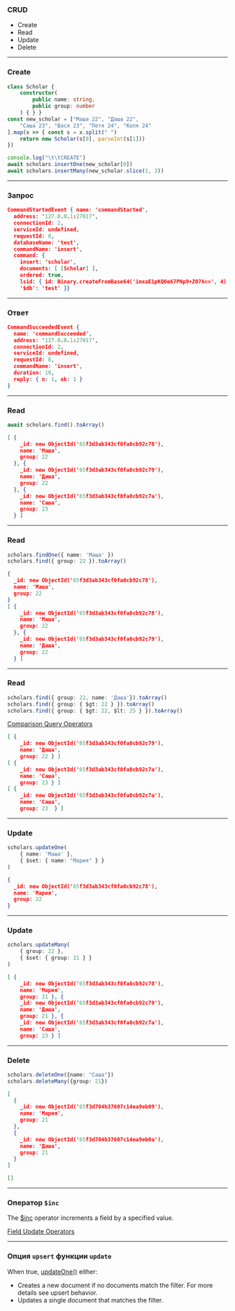 ### CRUD

- Create
- Read
- Update
- Delete

---

### Create

```typescript
class Scholar {
    constructor(
        public name: string,
        public group: number
    ) { } }
const new_scholar = ["Маша 22", "Даша 22",
    "Саша 23", "Вася 23", "Петя 24", "Коля 24" 
].map(x => { const s = x.split(" ")
    return new Scholar(s[0], parseInt(s[1]))
})

console.log("\t\tCREATE")
await scholars.insertOne(new_scholar[0])
await scholars.insertMany(new_scholar.slice(1, 3))
```

---

### Запрос

```JSON
CommandStartedEvent { name: 'commandStarted',
  address: '127.0.0.1:27017',
  connectionId: 2,
  serviceId: undefined,
  requestId: 8,
  databaseName: 'test',
  commandName: 'insert',
  command: {
    insert: 'scholar',
    documents: [ [Scholar] ],
    ordered: true,
    lsid: { id: Binary.createFromBase64('imxaE1pKQ0e67PNp9+Z07A==', 4) },
    '$db': 'test' }}
```

---

### Ответ

```JSON
CommandSucceededEvent {
  name: 'commandSucceeded',
  address: '127.0.0.1:27017',
  connectionId: 2,
  serviceId: undefined,
  requestId: 8,
  commandName: 'insert',
  duration: 19,
  reply: { n: 1, ok: 1 }
}
```

----

### Read

```typescript
await scholars.find().toArray()
```
```JSON
[ {
    _id: new ObjectId('65f3d3ab343cf0fa0cb92c78'),
    name: 'Маша',
    group: 22
  }, {
    _id: new ObjectId('65f3d3ab343cf0fa0cb92c79'),
    name: 'Даша',
    group: 22
  }, {
    _id: new ObjectId('65f3d3ab343cf0fa0cb92c7a'),
    name: 'Саша',
    group: 23
  } ]
```

---

### Read

```typescript
scholars.findOne({ name: 'Маша' })
scholars.find({ group: 22 }).toArray()
```
```JSON
{
  _id: new ObjectId('65f3d3ab343cf0fa0cb92c78'),
  name: 'Маша',
  group: 22 
}
[ {
    _id: new ObjectId('65f3d3ab343cf0fa0cb92c78'),
    name: 'Маша',
    group: 22
  }, {
    _id: new ObjectId('65f3d3ab343cf0fa0cb92c79'),
    name: 'Даша',
    group: 22
  } ]
```

---

### Read


```typescript
scholars.find({ group: 22, name: 'Даша'}).toArray()
scholars.find({ group: { $gt: 22 } }).toArray()
scholars.find({ group: { $gt: 22, $lt: 25 } }).toArray()
```
[Comparison Query Operators](https://www.mongodb.com/docs/manual/reference/operator/query-comparison/)
```JSON
[ {
    _id: new ObjectId('65f3d3ab343cf0fa0cb92c79'),
    name: 'Даша',
    group: 22 } ]
[ {
    _id: new ObjectId('65f3d3ab343cf0fa0cb92c7a'),
    name: 'Саша',
    group: 23 } ]
[ {
    _id: new ObjectId('65f3d3ab343cf0fa0cb92c7a'),
    name: 'Саша',
    group: 23  } ]
```

----

### Update

```typescript
scholars.updateOne(
    { name: 'Маша' },
    { $set: { name: "Мария" } }
)
```
```JSON
{
  _id: new ObjectId('65f3d3ab343cf0fa0cb92c78'),
  name: 'Мария',
  group: 22
}
```

---

### Update

```typescript
scholars.updateMany(
    { group: 22 },
    { $set: { group: 21 } }
)  
```
```JSON
[ {
    _id: new ObjectId('65f3d3ab343cf0fa0cb92c78'),
    name: 'Мария',
    group: 21 }, {
    _id: new ObjectId('65f3d3ab343cf0fa0cb92c79'),
    name: 'Даша',
    group: 21 }, {
    _id: new ObjectId('65f3d3ab343cf0fa0cb92c7a'),
    name: 'Саша',
    group: 23 } ]
```

---

### Delete

```typescript
scholars.deleteOne({name: "Саша"})
scholars.deleteMany({group: 21})
```
```JSON
[
  {
    _id: new ObjectId('65f3d704b37607c14ea9eb09'),
    name: 'Мария',
    group: 21
  },
  {
    _id: new ObjectId('65f3d704b37607c14ea9eb0a'),
    name: 'Даша',
    group: 21
  }
]

[]
```

----

### Оператор ```$inc```

The [$inc](https://www.mongodb.com/docs/manual/reference/operator/update/inc/)
 operator increments a field by a specified value.

 [Field Update Operators](https://www.mongodb.com/docs/manual/reference/operator/update-field/)

---

 ### Опция ```upsert``` функции ```update```

When true, [updateOne()](https://www.mongodb.com/docs/manual/reference/method/db.collection.updateOne/) either:
- Creates a new document if no documents match the filter. For more details see upsert behavior.
- Updates a single document that matches the filter.
